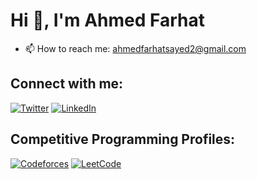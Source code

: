 # Hi 👋, I'm Ahmed Farhat

- 📫 How to reach me: ahmedfarhatsayed2@gmail.com

## Connect with me:
[![Twitter](https://img.shields.io/twitter/follow/ahmed?style=social)](https://x.com/Ahmedd_farhat)
[![LinkedIn](https://img.shields.io/badge/-LinkedIn-blue?style=flat-square&logo=Linkedin&logoColor=white)](https://www.linkedin.com/in/ahmed-farhat-sayed-92a820253/)

## Competitive Programming Profiles:
[![Codeforces](https://img.shields.io/badge/Codeforces-555555?style=flat-square&logo=Codeforces&logoColor=white)](https://codeforces.com/profile/Ahmed-Farhat)
[![LeetCode](https://img.shields.io/badge/LeetCode-FFA116?style=flat-square&logo=LeetCode&logoColor=black)](https://leetcode.com/u/Ahmed_Farhat/)

